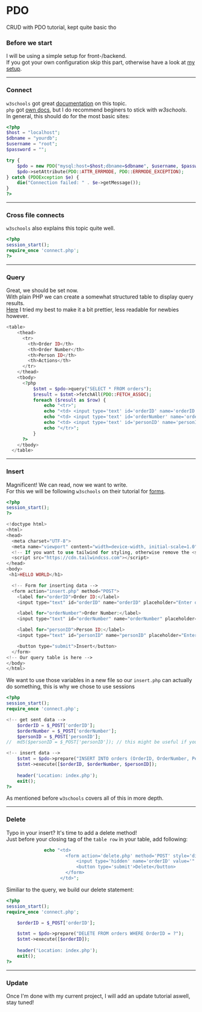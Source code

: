 # PDO
CRUD with PDO tutorial, kept quite basic tho

### Before we start
I will be using a simple setup for front-/backend.<br>
If you got your own configuration skip this part, otherwise have a look at [my setup](https://github.com/SenselessCoding/setup_front-end).<br>

---

### Connect

``w3schools`` got great [documentation](https://www.w3schools.com/php/default.asp) on this topic.<br>
``php`` got [own docs](https://www.php.net/manual/en/), but I do recommend beginers to stick with *w3schools*.<br>
In general, this should do for the most basic sites:
```php
<?php
$host = "localhost";
$dbname = "yourdb";
$username = "root";
$password = "";

try {
    $pdo = new PDO("mysql:host=$host;dbname=$dbname", $username, $password);
    $pdo->setAttribute(PDO::ATTR_ERRMODE, PDO::ERRMODE_EXCEPTION);
} catch (PDOException $e) {
    die("Connection failed: " . $e->getMessage());
}
?>
```

---

### Cross file connects
``w3schools`` also explains this topic quite well.


```php
<?php
session_start();
require_once 'connect.php';
?>
```

---

### Query
Great, we should be set now.<br>
With plain PHP we can create a somewhat structured table to display query results.<br>
[Here](https://github.com/SenselessCoding/PDO_prettified-) I tried my best to make it a bit prettier, less readable for newbies however.<br>

```php
<table>
    <thead>
      <tr>
        <th>Order ID</th>
        <th>Order Number</th>
        <th>Person ID</th>
        <th>Actions</th>
      </tr>
    </thead>
    <tbody>
      <?php
          $stmt = $pdo->query("SELECT * FROM orders");
          $result = $stmt->fetchAll(PDO::FETCH_ASSOC);
          foreach ($result as $row) {
              echo "<tr>";
              echo "<td> <input type='text' id='orderID' name='orderID' placeholder=" . $row['OrderID'] . " /></td>";
              echo "<td> <input type='text' id='orderNumber' name='orderNumber' placeholder=" . $row['OrderNumber'] . " /></td>";
              echo "<td> <input type='text' id='personID' name='personID' placeholder=" . $row['PersonID'] . " /></td>";
              echo "</tr>";
          }
      ?>
    </tbody>
  </table>
```

---

### Insert
Magnificent! We can read, now we want to write.<br>
For this we will be following ``w3schools`` on their tutorial for [forms](https://www.w3schools.com/php/php_forms.asp).<br>

```php
<?php
session_start();
?>

<!doctype html>
<html>
<head>
  <meta charset="UTF-8">
  <meta name="viewport" content="width=device-width, initial-scale=1.0">
  <!-- If you want to use tailwind for styling, otherwise remove the <script> -->
  <script src="https://cdn.tailwindcss.com"></script>
</head>
<body>
 <h1>HELLO WORLD</h1>

  <!-- Form for inserting data -->
  <form action="insert.php" method="POST">
    <label for="orderID">Order ID:</label>
    <input type="text" id="orderID" name="orderID" placeholder="Enter order ID">

    <label for="orderNumber">Order Number:</label>
    <input type="text" id="orderNumber" name="orderNumber" placeholder="Enter order number">

    <label for="personID">Person ID:</label>
    <input type="text" id="personID" name="personID" placeholder="Enter person ID">

    <button type="submit">Insert</button>
  </form>
<!-- Our query table is here -->
</body>
</html>
```
We want to use those variables in a new file so our ``insert.php`` can actually do something, this is why we chose to use sessions<br>

```php
<?php
session_start();
require_once 'connect.php';

<!-- get sent data -->
    $orderID = $_POST['orderID'];
    $orderNumber = $_POST['orderNumber'];
    $personID = $_POST['personID'];
//  md5($personID = $_POST['personID']); // this might be useful if you need to hash smt

<!-- insert data -->
    $stmt = $pdo->prepare("INSERT INTO orders (OrderID, OrderNumber, PersonID) VALUES (?, ?, ?)");
    $stmt->execute([$orderID, $orderNumber, $personID]);
 
    header('Location: index.php');
    exit();
?>
```

As mentioned before ``w3schools`` covers all of this in more depth.<br>
 
---

### Delete
Typo in your insert? It's time to add a delete method!<br>
Just before your closing tag of the ``table row`` in your table, add following:
```php
              echo "<td>
                      <form action='delete.php' method='POST' style='display:inline-block;'>
                          <input type='hidden' name='orderID' value='" . $row['OrderID'] . "'>
                          <button type='submit'>Delete</button>
                      </form>
                    </td>";
```

Similiar to the query, we build our delete statement:

```php
<?php
session_start();
require_once 'connect.php';

    $orderID = $_POST['orderID'];

    $stmt = $pdo->prepare("DELETE FROM orders WHERE OrderID = ?");
    $stmt->execute([$orderID]);
   
    header('Location: index.php');
    exit();
?>
```

---

### Update

Once I'm done with my current project, I will add an update tutorial aswell, stay tuned!<br>
